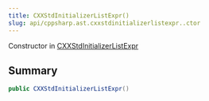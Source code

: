 ```yaml
---
title: CXXStdInitializerListExpr()
slug: api/cppsharp.ast.cxxstdinitializerlistexpr..ctor
---
```

Constructor in [CXXStdInitializerListExpr](/api/cppsharp/ast/cxxstdinitializerlistexpr)

## Summary



```csharp
public CXXStdInitializerListExpr()
```

